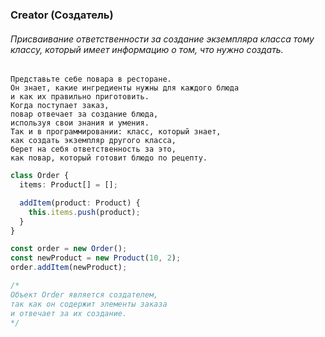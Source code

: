 ### Creator (Создатель)

###### Присваивание ответственности за создание экземпляра класса тому классу, который имеет информацию о том, что нужно создать.

```
Представьте себе повара в ресторане.
Он знает, какие ингредиенты нужны для каждого блюда
и как их правильно приготовить.
Когда поступает заказ,
повар отвечает за создание блюда,
используя свои знания и умения.
Так и в программировании: класс, который знает,
как создать экземпляр другого класса,
берет на себя ответственность за это,
как повар, который готовит блюдо по рецепту.
```

```ts
class Order {
  items: Product[] = [];

  addItem(product: Product) {
    this.items.push(product);
  }
}

const order = new Order();
const newProduct = new Product(10, 2);
order.addItem(newProduct);

/* 
Объект Order является создателем, 
так как он содержит элементы заказа 
и отвечает за их создание. 
*/
```
